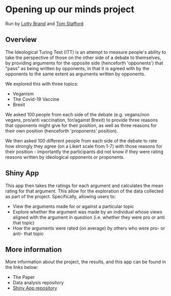# Opening up our minds project

Run by [Lotty Brand](https://lottybrand.wordpress.com/) and [Tom Stafford](https://tomstafford.sites.sheffield.ac.uk/)

## Overview

The Ideological Turing Test (ITT) is an attempt to measure people's ability to take the perspective of those on the other side of a debate to themselves, by providing arguments for the opposite side (henceforth 'opponents') that "pass" as being written by opponents, in that it is agreed with by the opponents to the same extent as arguments written by opponents.

We explored this with three topics:

-   Veganism
-   The Covid-19 Vaccine
-   Brexit

We asked 100 people from each side of the debate (e.g. vegans/non vegans, pro/anti vaccination, for/against Brexit) to provide three reasons that opponents might give for their position, as well as three reasons for their own position (henceforth 'proponents' position).

We then asked 100 different people from each side of the debate to rate how strongly they agree (on a Likert scale from 1-7) with those reasons for their position - importantly the participants did not know if they were rating reasons written by ideological opponents or proponents.

## Shiny App

This app then takes the ratings for each argument and calculates the mean rating for that argument.
This allow for the exploration of the data collected as part of the project. Specifically, allowing users to:

-   View the arguments made for or against a particular topic
-   Explore whether the argument was made by an individual whose views aligned with the argument in question (i.e. whether they were pro or anti that topic)
-   How the arguments were rated (on average) by others who were pro- or anti- that topic

## More information

More information about the project, the results, and this app can be found in the links below:

-   The Paper
-   Data analysis repository
-   [Shiny App repository](https://github.com/RSE-Sheffield/OuMshiny)
